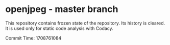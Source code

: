 # openjpeg - master branch

This repository contains frozen state of the repository.
Its history is cleared. It is used only for static code
analysis with Codacy.

Commit Time: 1708761084